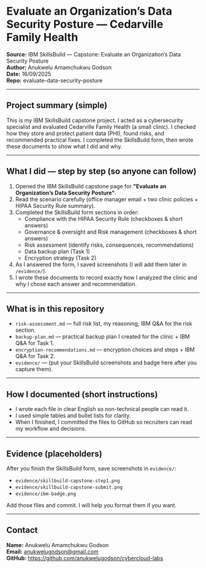 # Evaluate an Organization’s Data Security Posture — Cedarville Family Health

**Source:** IBM SkillsBuild — Capstone: Evaluate an Organization’s Data Security Posture  
**Author:** Anukwelu Amamchukwu Godson  
**Date:** 16/09/2025  
**Repo:** evaluate-data-security-posture

---

## Project summary (simple)
This is my IBM SkillsBuild capstone project. I acted as a cybersecurity specialist and evaluated Cedarville Family Health (a small clinic). I checked how they store and protect patient data (PHI), found risks, and recommended practical fixes. I completed the SkillsBuild form, then wrote these documents to show what I did and why.

---

## What I did — step by step (so anyone can follow)
1. Opened the IBM SkillsBuild capstone page for **"Evaluate an Organization’s Data Security Posture"**.  
2. Read the scenario carefully (office manager email + two clinic policies + HIPAA Security Rule summary).  
3. Completed the SkillsBuild form sections in order:  
   - Compliance with the HIPAA Security Rule (checkboxes & short answers)  
   - Governance & oversight and Risk management (checkboxes & short answers)  
   - Risk assessment (identify risks, consequences, recommendations)  
   - Data backup plan (Task 1)  
   - Encryption strategy (Task 2)  
4. As I answered the form, I saved screenshots (I will add them later in `/evidence/`).  
5. I wrote these documents to record exactly how I analyzed the clinic and why I chose each answer and recommendation.

---

## What is in this repository
- `risk-assessment.md` — full risk list, my reasoning, IBM Q&A for the risk section.  
- `backup-plan.md` — practical backup plan I created for the clinic + IBM Q&A for Task 1.  
- `encryption-recommendations.md` — encryption choices and steps + IBM Q&A for Task 2.  
- `evidence/` — (put your SkillsBuild screenshots and badge here after you capture them).

---

## How I documented (short instructions)
- I wrote each file in clear English so non-technical people can read it.  
- I used simple tables and bullet lists for clarity.  
- When I finished, I committed the files to GitHub so recruiters can read my workflow and decisions.

---

## Evidence (placeholders)
After you finish the SkillsBuild form, save screenshots in `evidence/`:
- `evidence/skillbuild-capstone-step1.png`  
- `evidence/skillbuild-capstone-submit.png`  
- `evidence/ibm-badge.png`

Add those files and commit. I will help you format them if you want.

---

## Contact
**Name:** Anukwelu Amamchukwu Godson  
**Email:** anukwelugodson@gmail.com  
**GitHub:** https://github.com/anukwelugodson/cybercloud-labs
